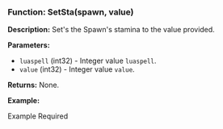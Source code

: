 ### Function: SetSta(spawn, value)

**Description:**
Set's the Spawn's stamina to the value provided.

**Parameters:**
- `luaspell` (int32) - Integer value `luaspell`.
- `value` (int32) - Integer value `value`.

**Returns:** None.

**Example:**

Example Required
